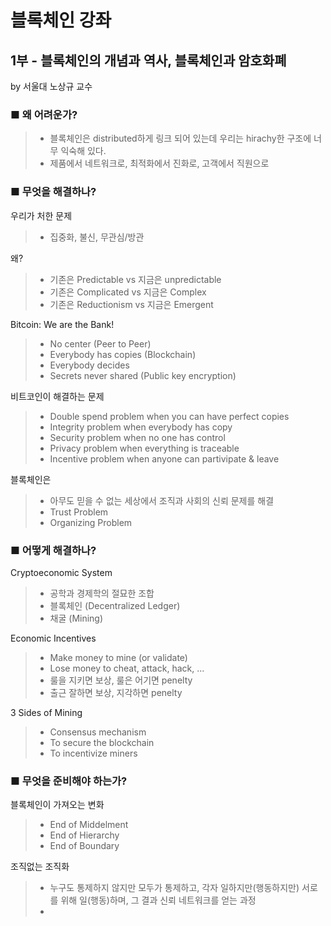 # 블록체인 강좌

## 1부 - 블록체인의 개념과 역사, 블록체인과 암호화폐

by 서울대 노상규 교수

### ■ 왜 어려운가?
> - 블록체인은 distributed하게 링크 되어 있는데 우리는 hirachy한 구조에 너무 익숙해 있다.
> - 제품에서 네트워크로, 최적화에서 진화로, 고객에서 직원으로

### ■ 무엇을 해결하나?

우리가 처한 문제
> - 집중화, 불신, 무관심/방관
			
왜?
> - 기존은 Predictable vs 지금은 unpredictable
> - 기존은 Complicated vs 지금은 Complex
> - 기존은 Reductionism vs 지금은 Emergent

Bitcoin: We are the Bank!
> - No center (Peer to Peer)
> - Everybody has copies (Blockchain)
> - Everybody decides 
> - Secrets never shared (Public key encryption)

비트코인이 해결하는 문제	
> - Double spend problem when you can have perfect copies
> - Integrity problem when everybody has copy
> - Security problem when no one has control
> - Privacy problem when everything is traceable
> - Incentive problem when anyone can partivipate & leave

블록체인은 
> - 아무도 믿을 수 없는 세상에서 조직과 사회의 신뢰 문제를 해결
> - Trust Problem
> - Organizing Problem

### ■ 어떻게 해결하나?

Cryptoeconomic System
> - 공학과 경제학의 절묘한 조합
> - 블록체인 (Decentralized Ledger)
> - 채굴 (Mining)

Economic Incentives
> - Make money to mine (or validate)
> - Lose money to cheat, attack, hack, ...
> - 룰을 지키면 보상, 룰은 어기면 penelty 
> - 출근 잘하면 보상, 지각하면 penelty

3 Sides of Mining
> - Consensus mechanism
> - To secure the blockchain
> - To incentivize miners

### ■ 무엇을 준비해야 하는가?

블록체인이 가져오는 변화
> - End of Middelment
> - End of Hierarchy
> - End of Boundary

조직없는 조직화
> - 누구도 통제하지 않지만 모두가 통제하고, 각자 일하지만(행동하지만) 서로를 위해 일(행동)하며, 그 결과 신뢰 네트워크를 얻는 과정
> - 